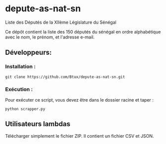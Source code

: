 depute-as-nat-sn
================

Liste des Députés de la XIIème Législature du Sénégal

Ce dépôt contient la liste des 150 députés du sénégal en ordre alphabétique avec le nom, le prénom, et l'adresse e-mail.

## Développeurs:

### Installation :
    git clone https://github.com/Btux/depute-as-nat-sn.git
    
### Exécution :
Pour exécuter ce script, vous devez être dans le dossier racine et taper :

    python scrapper.py
  
## Utilisateurs lambdas
Télécharger simplement le fichier ZIP. Il contient un fichier CSV et JSON.
